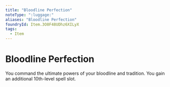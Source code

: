 ```yaml
---
title: "Bloodline Perfection"
noteType: ":luggage:"
aliases: "Bloodline Perfection"
foundryId: Item.3O8F48UDhz6XILyX
tags:
  - Item
---
```


# Bloodline Perfection

You command the ultimate powers of your bloodline and tradition. You gain an additional 10th-level spell slot.

